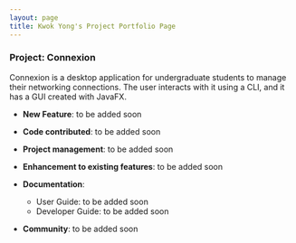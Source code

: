 ```yaml
---
layout: page
title: Kwok Yong's Project Portfolio Page
---
```


### Project: Connexion

Connexion is a desktop application for undergraduate students to manage their networking connections. The user interacts with it using a CLI, and it has a GUI created with JavaFX.

* **New Feature**: to be added soon
* **Code contributed**: to be added soon
* **Project management**: to be added soon
* **Enhancement to existing features**: to be added soon
* **Documentation**:
  * User Guide: to be added soon
  * Developer Guide: to be added soon

* **Community**: to be added soon
